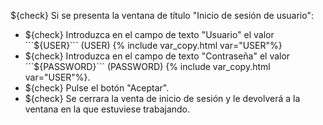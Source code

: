 ${check} Si se presenta la ventana de título "Inicio de sesión de usuario":
* ${check} Introduzca en el campo de texto "Usuario" el valor ```${USER}``` (USER)  {% include var_copy.html var="USER"%}
* ${check} Introduzca en el campo de texto "Contraseña" el valor ```${PASSWORD}``` (PASSWORD)  {% include var_copy.html var="USER"%}.
* ${check} Pulse el botón "Aceptar".
* ${check} Se cerrara la venta de inicio de sesión y le devolverá a la ventana en la que estuviese trabajando.
